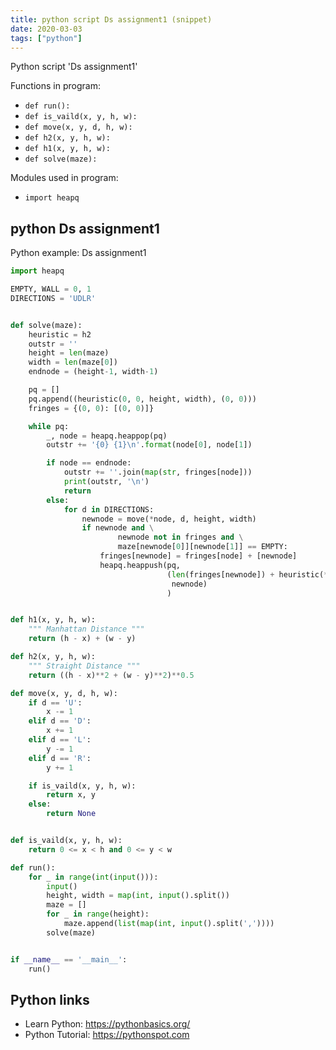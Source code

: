 ```yaml
---
title: python script Ds assignment1 (snippet)
date: 2020-03-03
tags: ["python"]
---
```

Python script 'Ds assignment1'

Functions in program: 
* `def run():`
* `def is_vaild(x, y, h, w):`
* `def move(x, y, d, h, w):`
* `def h2(x, y, h, w):`
* `def h1(x, y, h, w):`
* `def solve(maze):`

Modules used in program: 
* `import heapq`

## python Ds assignment1

Python example: Ds assignment1

```python
import heapq

EMPTY, WALL = 0, 1
DIRECTIONS = 'UDLR'


def solve(maze):
    heuristic = h2
    outstr = ''
    height = len(maze)
    width = len(maze[0])
    endnode = (height-1, width-1)

    pq = []
    pq.append((heuristic(0, 0, height, width), (0, 0)))
    fringes = {(0, 0): [(0, 0)]}

    while pq:
        _, node = heapq.heappop(pq)
        outstr += '{0} {1}\n'.format(node[0], node[1])

        if node == endnode:
            outstr += ''.join(map(str, fringes[node]))
            print(outstr, '\n')
            return
        else:
            for d in DIRECTIONS:
                newnode = move(*node, d, height, width)
                if newnode and \
                        newnode not in fringes and \
                        maze[newnode[0]][newnode[1]] == EMPTY:
                    fringes[newnode] = fringes[node] + [newnode]
                    heapq.heappush(pq,
                                   (len(fringes[newnode]) + heuristic(*newnode, height, width),
                                    newnode)
                                   )


def h1(x, y, h, w):
    """ Manhattan Distance """
    return (h - x) + (w - y)

def h2(x, y, h, w):
    """ Straight Distance """
    return ((h - x)**2 + (w - y)**2)**0.5

def move(x, y, d, h, w):
    if d == 'U':
        x -= 1
    elif d == 'D':
        x += 1
    elif d == 'L':
        y -= 1
    elif d == 'R':
        y += 1

    if is_vaild(x, y, h, w):
        return x, y
    else:
        return None


def is_vaild(x, y, h, w):
    return 0 <= x < h and 0 <= y < w

def run():
    for _ in range(int(input())):
        input()
        height, width = map(int, input().split())
        maze = []
        for _ in range(height):
            maze.append(list(map(int, input().split(','))))
        solve(maze)


if __name__ == '__main__':
    run()

```

## Python links

- Learn Python: https://pythonbasics.org/
- Python Tutorial: https://pythonspot.com
